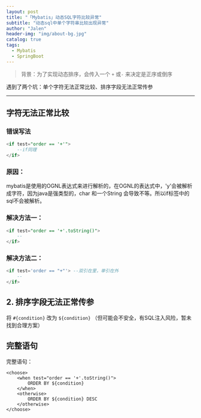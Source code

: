 ```yaml
---
layout: post
title: "「Mybatis」动态SQL字符比较异常"
subtitle: "动态sql中单个字符串比较出现异常"
author: "Jalen"
header-img: "img/about-bg.jpg"
catalog: true
tags:
  - Mybatis
  - SpringBoot
---
```


> 背景：为了实现动态排序，会传入一个 `+` 或`-` 来决定是正序或倒序

遇到了两个坑：单个字符无法正常比较、排序字段无法正常传参

----

## 字符无法正常比较

### 错误写法

```sql
<if test="order == '+'">
	--if同理
</if>
```

### 原因：

mybatis是使用的OGNL表达式来进行解析的，在OGNL的表达式中，'y'会被解析成字符，因为java是强类型的，char 和一个String 会导致不等。所以if标签中的sql不会被解析。

### 解决方法一：

```sql
<if test="order == '+'.toString()">
	--
</if>
```

### 解决方法二：

```sql
<if test='order == "+"'> --双引在里，单引在外
	--
</if>
```

## 2. 排序字段无法正常传参

将 `#{condition}` 改为 `${condition}` （但可能会不安全，有SQL注入风险，暂未找到合理方案）

## 完整语句

完整语句：

```mysql
<choose>
    <when test="order == '+'.toString()">
        ORDER BY ${condition}
    </when>
    <otherwise>
        ORDER BY ${condition} DESC
    </otherwise>
</choose>
```

